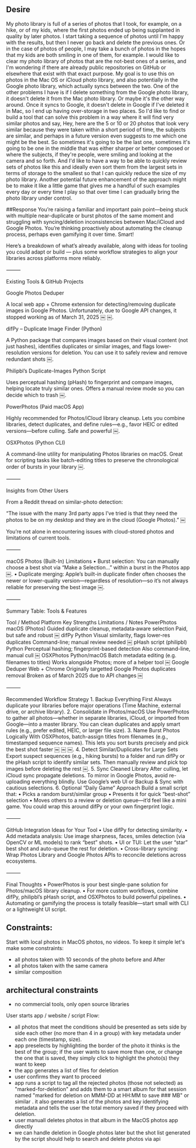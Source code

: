 ## Desire

My photo library is full of a series of photos that I took, for example, on a hike, or of my kids, where the first photos ended up being supplanted in quality by later photos. I start taking a sequence of photos until I'm happy with the results, but then I never go back and delete the previous ones. Or in the case of photos of people, I may take a bunch of photos in the hopes that my kids are both smiling in one of them, for example. I would like to clear my photo library of photos that are the not-best ones of a series, and I'm wondering if there are already public repositories on GitHub or elsewhere that exist with that exact purpose. My goal is to use this on photos in the Mac OS or iCloud photo library, and also potentially in the Google photo library, which actually syncs between the two. One of the other problems I have is if I delete something from the Google photo library, it doesn't delete it from the Mac photo library. Or maybe it's the other way around. Once it syncs to Google, it doesn't delete in Google if I've deleted it in Mac, so I end up having over-storage in two places. So I'd like to find or build a tool that can solve this problem in a way where it will find very similar photos and say, Hey, here are the 5 or 10 or 20 photos that look very similar because they were taken within a short period of time, the subjects are similar, and perhaps in a future version even suggests to me which one might be the best. So sometimes it's going to be the last one, sometimes it's going to be one in the middle that was either sharper or better composed or where the subjects, if they're people, were smiling and looking at the camera and so forth. And I'd like to have a way to be able to quickly review sets of photos like this and ideally even sort them from the largest sets in terms of storage to the smallest so that I can quickly reduce the size of my photo library. Another potential future enhancement of the approach might be to make it like a little game that gives me a handful of such examples every day or every time I play so that over time I can gradually bring the photo library under control.

##Response
You’re raising a familiar and important pain point—being stuck with multiple near-duplicate or burst photos of the same moment and struggling with syncing/deletion inconsistencies between Mac/iCloud and Google Photos. You’re thinking proactively about automating the cleanup process, perhaps even gamifying it over time. Smart!

Here’s a breakdown of what’s already available, along with ideas for tooling you could adapt or build — plus some workflow strategies to align your libraries across platforms more reliably.

⸻

Existing Tools & GitHub Projects

Google Photos Deduper

A local web app + Chrome extension for detecting/removing duplicate images in Google Photos. Unfortunately, due to Google API changes, it stopped working as of March 31, 2025 ￼ ￼.

difPy – Duplicate Image Finder (Python)

A Python package that compares images based on their visual content (not just hashes), identifies duplicates or similar images, and flags lower-resolution versions for deletion. You can use it to safely review and remove redundant shots ￼.

Philipbl’s Duplicate-Images Python Script

Uses perceptual hashing (pHash) to fingerprint and compare images, helping locate truly similar ones. Offers a manual review mode so you can decide which to trash ￼.

PowerPhotos (Paid macOS App)

Highly recommended for Photos/iCloud library cleanup. Lets you combine libraries, detect duplicates, and define rules—e.g., favor HEIC or edited versions—before culling. Safe and powerful ￼.

OSXPhotos (Python CLI)

A command-line utility for manipulating Photos libraries on macOS. Great for scripting tasks like batch-editing titles to preserve the chronological order of bursts in your library ￼.

⸻

Insights from Other Users

From a Reddit thread on similar-photo detection:

“The issue with the many 3rd party apps I’ve tried is that they need the photos to be on my desktop and they are in the cloud (Google Photos).” ￼

You’re not alone in encountering issues with cloud-stored photos and limitations of current tools.

⸻

macOS Photos (Built-In) Limitations
	•	Burst selection: You can manually choose a best shot via “Make a Selection…” within a burst in the Photos app ￼.
	•	Duplicate merging: Apple’s built-in duplicate finder often chooses the newer or lower-quality version—regardless of resolution—so it’s not always reliable for preserving the best image ￼.

⸻

Summary Table: Tools & Features

Tool / Method	Platform	Key Strengths	Limitations / Notes
PowerPhotos	macOS (Photos)	Guided duplicate cleanup, metadata‑aware selection	Paid, but safe and robust ￼
difPy	Python	Visual similarity, flags lower-res duplicates	Command-line; manual review needed ￼
pHash script (philipbl)	Python	Perceptual hashing; fingerprint-based detection	Also command-line, manual cull ￼
OSXPhotos	Python/macOS	Batch metadata editing (e.g. filenames to titles)	Works alongside Photos; more of a helper tool ￼
Google Deduper	Web + Chrome	Originally targetted Google Photos duplicates removal	Broken as of March 2025 due to API changes ￼


⸻

Recommended Workflow Strategy
	1.	Backup Everything First
Always duplicate your libraries before major operations (Time Machine, external drive, or archive library).
	2.	Consolidate in Photos/macOS
Use PowerPhotos to gather all photos—whether in separate libraries, iCloud, or imported from Google—into a master library. You can clean duplicates and apply smart rules (e.g., prefer edited, HEIC, or larger file size).
	3.	Name Burst Photos Logically
With OSXPhotos, batch-assign titles from filenames (e.g., timestamped sequence names). This lets you sort bursts precisely and pick the best shot faster ￼ ￼ ￼.
	4.	Detect Similar/Duplicates for Large Sets
Export suspect sequences (e.g., hiking bursts) to a folder and run difPy or the pHash script to identify similar sets. Then manually review and pick top images before deleting the rest ￼.
	5.	Sync Cleaned Library
After culling, let iCloud sync propagate deletions. To mirror in Google Photos, avoid re-uploading everything blindly. Use Google’s web UI or Backup & Sync with cautious selections.
	6.	Optional “Daily Game” Approach
Build a small script that:
	•	Picks a random burst/similar group
	•	Presents it for quick “best-shot” selection
	•	Moves others to a review or deletion queue—it’d feel like a mini game. You could wrap this around difPy or your own fingerprint logic.

⸻

GitHub Integration Ideas for Your Tool
	•	Use difPy for detecting similarity.
	•	Add metadata analysis: Use image sharpness, faces, smiles detection (via OpenCV or ML models) to rank “best” shots.
	•	UI or TUI: Let the user “star” best shot and auto-queue the rest for deletion.
	•	Cross-library syncing: Wrap Photos Library and Google Photos APIs to reconcile deletions across ecosystems.

⸻

Final Thoughts
	•	PowerPhotos is your best single-pane solution for Photos/macOS library cleanup.
	•	For more custom workflows, combine difPy, philipbl’s pHash script, and OSXPhotos to build powerful pipelines.
	•	Automating or gamifying the process is totally feasible—start small with CLI or a lightweight UI script.

## Constraints:
Start with local photos in MacOS photos, no videos. To keep it simple let's make some constraints:
* all photos taken with 10 seconds of the photo before and After
* all photos taken with the same camera
* similar composition

## architectural constraints
* no commercial tools, only open source libraries

User starts app / website / script
Flow:
* all photos that meet the conditions should be presented as sets side by side each other (no more than 4 in a group) with key metadata under each one (timestamp, size).
* app preselects by highlighting the border of the photo it thinks is the best of the group; if the user wants to save more than one, or change the one that is saved, they simply click to highlight the photo(s) they want to keep
* the app generates a list of files for deletion
* user confirms they want to proceed
* app runs a script to tag all the rejected photos (those not selected) as "marked-for-deletion" and adds them to a smart album for that session named "marked for deletion on MMM-DD at HH:MM to save ### MB" or similar . it also generates a list of the photos and key identifying metadata and tells the user the total memory saved if they proceed with deletion.
* user manuall deletes photos in that album in the MacOS photos app directly
* we can handle deletion in Google photos later but the shot list generated by the script should help to search and delete photos via api